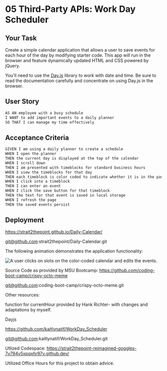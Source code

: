 # 05 Third-Party APIs: Work Day Scheduler

## Your Task

Create a simple calendar application that allows a user to save events for each hour of the day by modifying starter code. This app will run in the browser and feature dynamically updated HTML and CSS powered by jQuery.

You'll need to use the [Day.js](https://day.js.org/en/) library to work with date and time. Be sure to read the documentation carefully and concentrate on using Day.js in the browser.

## User Story

```md
AS AN employee with a busy schedule
I WANT to add important events to a daily planner
SO THAT I can manage my time effectively
```

## Acceptance Criteria

```md
GIVEN I am using a daily planner to create a schedule
WHEN I open the planner
THEN the current day is displayed at the top of the calendar
WHEN I scroll down
THEN I am presented with timeblocks for standard business hours
WHEN I view the timeblocks for that day
THEN each timeblock is color coded to indicate whether it is in the past, present, or future
WHEN I click into a timeblock
THEN I can enter an event
WHEN I click the save button for that timeblock
THEN the text for that event is saved in local storage
WHEN I refresh the page
THEN the saved events persist
```
## Deployment

https://strait2thepoint.github.io/Daily-Calendar/

git@github.com:strait2thepoint/Daily-Calendar.git


The following animation demonstrates the application functionality:

<!-- @TODO: create ticket to review/update image) -->
![A user clicks on slots on the color-coded calendar and edits the events.](./Assets/05-third-party-apis-homework-demo.gif)


Source Code as provided by MSU Bootcamp:
https://github.com/coding-boot-camp/crispy-octo-meme

git@github.com:coding-boot-camp/crispy-octo-meme.git


Other resources:

function for currentHour provided by Hank Richter- with changes and adaptations by myself.

Dayjs 

https://github.com/kaitlynatif/WorkDay_Scheduler

git@github.com:kaitlynatif/WorkDay_Scheduler.git

Utlized Codespace: https://strait2thepoint-reimagined-goggles-7v794v5xpqxhr97v.github.dev/

Utilized Office Hours for this project to obtain advice.

